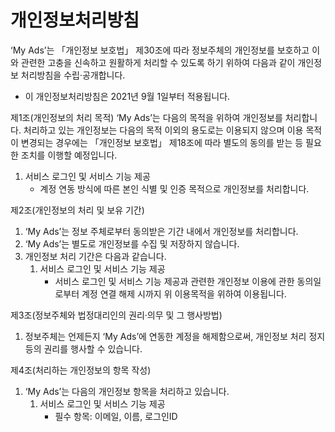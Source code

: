 # 개인정보처리방침


‘My Ads’는 「개인정보 보호법」 제30조에 따라 정보주체의 개인정보를 보호하고 이와 관련한 고충을 신속하고 원활하게 처리할 수 있도록 하기 위하여 다음과 같이 개인정보 처리방침을 수립·공개합니다.
- 이 개인정보처리방침은 2021년 9월 1일부터 적용됩니다.

제1조(개인정보의 처리 목적)
‘My Ads’는 다음의 목적을 위하여 개인정보를 처리합니다. 처리하고 있는 개인정보는 다음의 목적 이외의 용도로는 이용되지 않으며 이용 목적이 변경되는 경우에는 「개인정보 보호법」 제18조에 따라 별도의 동의를 받는 등 필요한 조치를 이행할 예정입니다.
1. 서비스 로그인 및 서비스 기능 제공
	- 계정 연동 방식에 따른 본인 식별 및 인증 목적으로 개인정보를 처리합니다.

제2조(개인정보의 처리 및 보유 기간)
1. ‘My Ads’는 정보 주체로부터 동의받은 기간 내에서 개인정보를 처리합니다.
2. ‘My Ads’는 별도로 개인정보를 수집 및 저장하지 않습니다.
3. 개인정보 처리 기간은 다음과 같습니다.
    1. 서비스 로그인 및 서비스 기능 제공
		- 서비스 로그인 및 서비스 기능 제공과 관련한 개인정보 이용에 관한 동의일로부터 계정 연결 해제 시까지 위 이용목적을 위하여 이용됩니다.

제3조(정보주체와 법정대리인의 권리·의무 및 그 행사방법)
1. 정보주체는 언제든지 ‘My Ads’에 연동한 계정을 해제함으로써, 개인정보 처리 정지 등의 권리를 행사할 수 있습니다.

제4조(처리하는 개인정보의 항목 작성) 
1. ‘My Ads’는 다음의 개인정보 항목을 처리하고 있습니다.
    1. 서비스 로그인 및 서비스 기능 제공
		- 필수 항목: 이메일, 이름, 로그인ID
